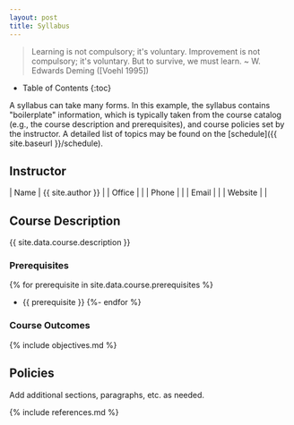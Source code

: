 ```yaml
---
layout: post
title: Syllabus
---
```


> Learning is not compulsory; it's voluntary. Improvement is not compulsory;
> it's voluntary. But to survive, we must learn. ~&nbsp;W. Edwards Deming
> ([Voehl 1995])

- Table of Contents
{:toc}

A syllabus can take many forms. In this example, the syllabus contains
"boilerplate" information, which is typically taken from the course catalog
(e.g., the course description and prerequisites), and course policies set by
the instructor. A detailed list of topics may be found on the [schedule]({{
site.baseurl }}/schedule).

## Instructor

| Name    | {{ site.author }} |
| Office  | |
| Phone   | |
| Email   | |
| Website | |

## Course Description

{{ site.data.course.description }}

### Prerequisites

{% for prerequisite in site.data.course.prerequisites %}
- {{ prerequisite }}
{%- endfor %}

### Course Outcomes

{% include objectives.md %}

## Policies

Add additional sections, paragraphs, etc. as needed.

<!-- references -->
{% include references.md %}
